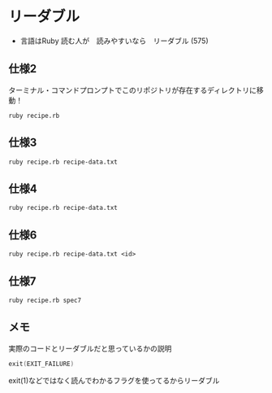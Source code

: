 # リーダブル

* 言語はRuby
読む人が　読みやすいなら　リーダブル (575)


## 仕様2

ターミナル・コマンドプロンプトでこのリポジトリが存在するディレクトリに移動！
```shell
ruby recipe.rb
```

## 仕様3

```shell
ruby recipe.rb recipe-data.txt
```

## 仕様4
```shell
ruby recipe.rb recipe-data.txt
```

## 仕様6

```shell
ruby recipe.rb recipe-data.txt <id>
```

## 仕様7

```shell
ruby recipe.rb spec7
```


## メモ
実際のコードとリーダブルだと思っているかの説明
```c
exit(EXIT_FAILURE)
```
exit(1)などではなく読んでわかるフラグを使ってるからリーダブル
